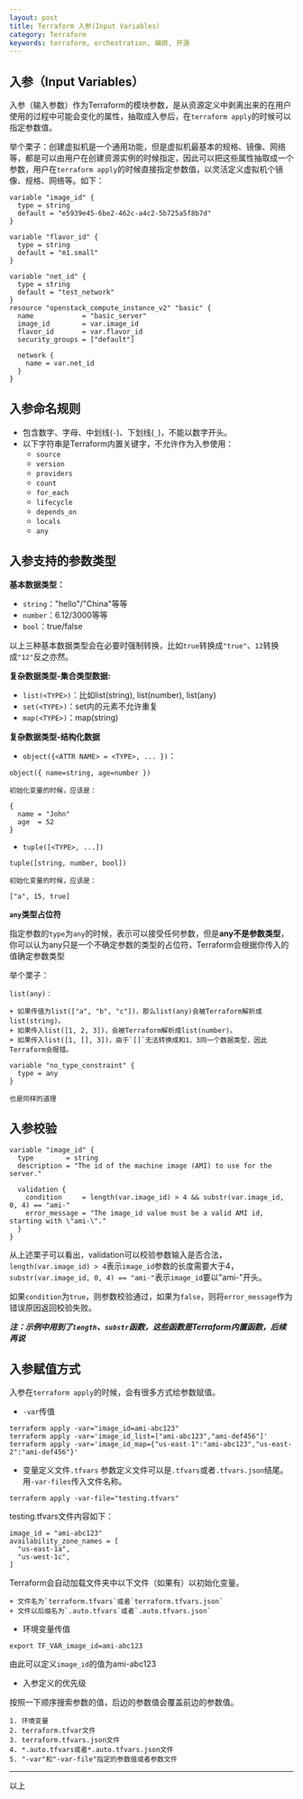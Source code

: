 ```yaml
---
layout: post
title: Terraform 入参(Input Variables)
category: Terraform
keywords: terraform, orchestration, 编排, 开源
---
```


## 入参（Input Variables）

入参（输入参数）作为Terraform的模块参数，是从资源定义中剥离出来的在用户使用的过程中可能会变化的属性，抽取成入参后，在`terraform apply`的时候可以指定参数值。

举个栗子：创建虚拟机是一个通用功能，但是虚拟机最基本的规格、镜像、网络等，都是可以由用户在创建资源实例的时候指定，因此可以把这些属性抽取成一个参数，用户在`terraform apply`的时候直接指定参数值，以灵活定义虚拟机个镜像、规格、网络等。如下：

>
	variable "image_id" {
	  type = string
	  default = "e5939e45-6be2-462c-a4c2-5b725a5f8b7d"
	}
>
	variable "flavor_id" {
	  type = string
	  default = "m1.small"
	}
>
	variable "net_id" {
	  type = string
	  default = "test_network"
	}
	resource "openstack_compute_instance_v2" "basic" {
	  name            = "basic_server"
	  image_id        = var.image_id
	  flavor_id       = var.flavor_id
	  security_groups = ["default"]
>
	  network {
	    name = var.net_id
	  }
	}

## 入参命名规则

* 包含数字、字母、中划线(`-`)、下划线(`_`)，不能以数字开头。
* 以下字符串是Terraform内置关键字，不允许作为入参使用：
	- `source`
	- `version`
	- `providers`
	- `count`
	- `for_each`
	- `lifecycle`
	- `depends_on`
	- `locals`
	- `any`

## 入参支持的参数类型

**基本数据类型：**

* `string`："hello"/"China"等等
* `number`：6.12/3000等等
* `bool`：true/false

以上三种基本数据类型会在必要时强制转换，比如`true`转换成`"true"`、`12`转换成`"12"`反之亦然。

**复杂数据类型-集合类型数据:**

* `list(<TYPE>)`：比如list(string), list(number), list(any)
* `set(<TYPE>)`：set内的元素不允许重复
* `map(<TYPE>)`：map(string)

**复杂数据类型-结构化数据**

* `object({<ATTR NAME> = <TYPE>, ... })`：

> 
	object({ name=string, age=number })
>	
	初始化变量的时候，应该是：
>	
	{
	  name = "John"
	  age  = 52
	}
	
* `tuple([<TYPE>, ...])`

>
	tuple([string, number, bool])
>
	初始化变量的时候，应该是：
>
	["a", 15, true]

**`any`类型占位符**

指定参数的`type`为`any`的时候，表示可以接受任何参数，但是**any不是参数类型**，你可以认为any只是一个不确定参数的类型的占位符，Terraform会根据你传入的值确定参数类型

举个栗子：

>
	list(any)：
>
	+ 如果传值为list(["a", "b", "c"])，那么list(any)会被Terraform解析成list(string)。
	+ 如果传入list([1, 2, 3])，会被Terraform解析成list(number)。
	+ 如果传入list([1, [], 3])，由于`[]`无法转换成和1、3同一个数据类型，因此Terraform会报错。

>

	variable "no_type_constraint" {
	  type = any
	}
	
	也是同样的道理

## 入参校验

>
	variable "image_id" {
	  type        = string
	  description = "The id of the machine image (AMI) to use for the server."
>
	  validation {
	    condition     = length(var.image_id) > 4 && substr(var.image_id, 0, 4) == "ami-"
	    error_message = "The image_id value must be a valid AMI id, starting with \"ami-\"."
	  }
	}
	
从上述栗子可以看出，validation可以校验参数输入是否合法，`length(var.image_id) > 4`表示`image_id`参数的长度需要大于4，`substr(var.image_id, 0, 4) == "ami-"`表示`image_id`要以"ami-"开头。

如果`condition`为`true`，则参数校验通过，如果为`false`，则将`error_message`作为错误原因返回校验失败。

***注：示例中用到了`length`、`substr`函数，这些函数是Terraform内置函数，后续再说***

## 入参赋值方式

入参在`terraform apply`的时候，会有很多方式给参数赋值。

* `-var`传值

>
	terraform apply -var="image_id=ami-abc123"
	terraform apply -var='image_id_list=["ami-abc123","ami-def456"]'
	terraform apply -var='image_id_map={"us-east-1":"ami-abc123","us-east-2":"ami-def456"}'
	
* 变量定义文件`.tfvars`
参数定义文件可以是`.tfvars`或者`.tfvars.json`结尾。用`-var-files`传入文件名称。

>
	terraform apply -var-file="testing.tfvars"

testing.tfvars文件内容如下：
	
>	
	image_id = "ami-abc123"
	availability_zone_names = [
	  "us-east-1a",
	  "us-west-1c",
	]

Terraform会自动加载文件夹中以下文件（如果有）以初始化变量。
>
 	+ 文件名为`terraform.tfvars`或者`terraform.tfvars.json`
	+ 文件以后缀名为`.auto.tfvars`或者`.auto.tfvars.json`

* 环境变量传值

>
	export TF_VAR_image_id=ami-abc123
	
由此可以定义`image_id`的值为ami-abc123

* 入参定义的优先级

按照一下顺序搜索参数的值，后边的参数值会覆盖前边的参数值。

>
	1. 环境变量
	2. terraform.tfvar文件
	3. terraform.tfvars.json文件
	4. *.auto.tfvars或者*.auto.tfvars.json文件
	5. "-var"和"-var-file"指定的参数值或者参数文件


---------------------------
以上
